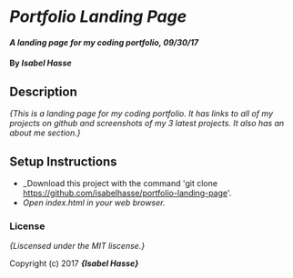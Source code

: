 # _Portfolio Landing Page_

#### _A landing page for my coding portfolio, 09/30/17_

#### By _**Isabel Hasse**_

## Description

_{This is a landing page for my coding portfolio. It has links to all of my projects on github and screenshots of my 3 latest projects. It also has an about me section.}_

## Setup Instructions

* _Download this project with the command 'git clone https://github.com/isabelhasse/portfolio-landing-page'.
* _Open index.html in your web browser._


### License

*{Liscensed under the MIT liscense.}*

Copyright (c) 2017 **_{Isabel Hasse}_**
